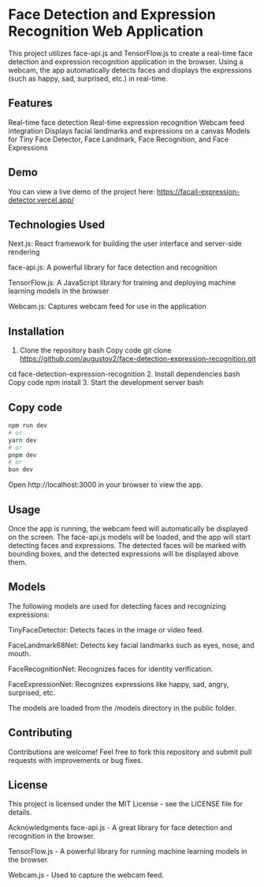 
# **Face Detection and Expression Recognition Web Application**


This project utilizes face-api.js and TensorFlow.js to create a real-time face detection and expression recognition application in the browser. Using a webcam, the app automatically detects faces and displays the expressions (such as happy, sad, surprised, etc.) in real-time.

## Features

Real-time face detection
Real-time expression recognition
Webcam feed integration
Displays facial landmarks and expressions on a canvas
Models for Tiny Face Detector, Face Landmark, Face Recognition, and Face Expressions
## Demo
You can view a live demo of the project here: https://facail-expression-detector.vercel.app/

## Technologies Used
Next.js: React framework for building the user interface and server-side rendering

face-api.js: A powerful library for face detection and recognition

TensorFlow.js: A JavaScript library for training and deploying machine learning models in the browser

Webcam.js: Captures webcam feed for use in the application
## Installation
1. Clone the repository
bash
Copy code
git clone https://github.com/augustov2/face-detection-expression-recognition.git

cd face-detection-expression-recognition
2. Install dependencies
bash
Copy code
npm install
3. Start the development server
bash
## Copy code
```bash
npm run dev
# or
yarn dev
# or
pnpm dev
# or
bun dev
```
Open http://localhost:3000 in your browser to view the app.

## Usage
Once the app is running, the webcam feed will automatically be displayed on the screen. The face-api.js models will be loaded, and the app will start detecting faces and expressions. The detected faces will be marked with bounding boxes, and the detected expressions will be displayed above them.

## Models
The following models are used for detecting faces and recognizing expressions:

TinyFaceDetector: Detects faces in the image or video feed.

FaceLandmark68Net: Detects key facial landmarks such as eyes, nose, and mouth.

FaceRecognitionNet: Recognizes faces for identity verification.

FaceExpressionNet: Recognizes expressions like happy, sad, angry, surprised, etc.

The models are loaded from the /models directory in the public folder.

## Contributing
Contributions are welcome! Feel free to fork this repository and submit pull requests with improvements or bug fixes.

## License
This project is licensed under the MIT License - see the LICENSE file for details.

Acknowledgments
face-api.js - A great library for face detection and recognition in the browser.

TensorFlow.js - A powerful library for running machine learning models in the browser.

Webcam.js - Used to capture the webcam feed.

